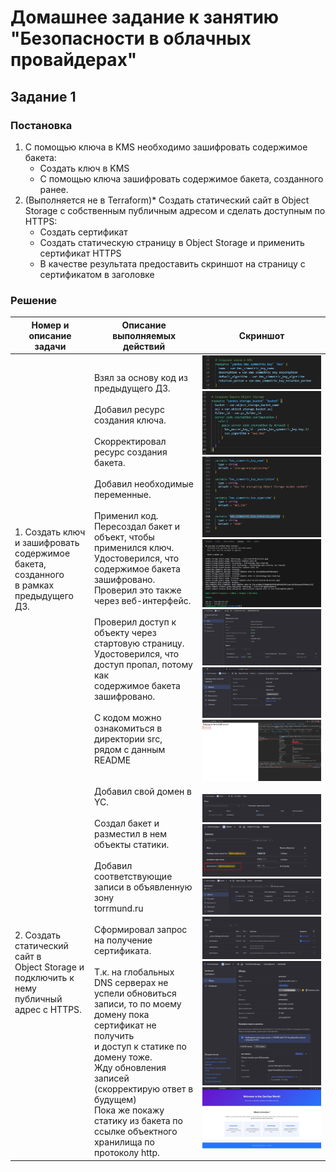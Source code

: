 # Домашнее задание к занятию "Безопасности в облачных провайдерах"

## Задание 1

### Постановка

1. С помощью ключа в KMS необходимо зашифровать содержимое бакета:
   * Создать ключ в KMS
   * С помощью ключа зашифровать содержимое бакета, созданного ранее.
2. (Выполняется не в Terraform)* Создать статический сайт в Object Storage с собственным публичным адресом и сделать доступным по HTTPS:
   * Создать сертификат
   * Создать статическую страницу в Object Storage и применить сертификат HTTPS
   * В качестве результата предоставить скриншот на страницу с сертификатом в заголовке


### Решение

| Номер и описание задачи                                                                                                                         | Описание выполняемых действий                                                                                                                                                                                                                                                                                                                                                                                                                                                                                                                                                                                                                                                                                                                                                                                                                                                                                                                                                                     | Скриншот                                                                                                                                                                                                                                                                                                                                                       |
| ------------------------------------------------------------------------------------------------------------------------------------------------------------------- | ---------------------------------------------------------------------------------------------------------------------------------------------------------------------------------------------------------------------------------------------------------------------------------------------------------------------------------------------------------------------------------------------------------------------------------------------------------------------------------------------------------------------------------------------------------------------------------------------------------------------------------------------------------------------------------------------------------------------------------------------------------------------------------------------------------------------------------------------------------------------------------------------------------------------------------------------------------------------------------------------------------------------------- | ---------------------------------------------------------------------------------------------------------------------------------------------------------------------------------------------------------------------------------------------------------------------------------------------------------------------------------------------------------------------- |
| 1. Создать ключ и зашифровать<br />содержимое бакета, созданного<br />в рамках предыдущего ДЗ. | Взял за основу код из предыдущего ДЗ.<br /><br />Добавил ресурс создания ключа.<br /><br />Скорректировал ресурс создания бакета.<br /><br />Добавил необходимые переменные.<br /><br />Применил код.<br />Пересоздал бакет и объект, чтобы применился ключ.<br />Удостоверился, что содержимое бакета зашифровано.<br />Проверил это также через веб-интерфейс.<br /><br />Проверил доступ к объекту через стартовую страницу.<br />Удостоверился, что доступ пропал, потому как  <br />содержимое бакета зашифровано.<br /><br />С кодом можно ознакомиться в директории src,<br />рядом с данным README | ![1743966719829](image/README/1743966719829.png)<br />![1743966731800](image/README/1743966731800.png)<br />![1743966774571](image/README/1743966774571.png)<br />![1743966792264](image/README/1743966792264.png)<br />![1743966808375](image/README/1743966808375.png)<br />![1743966836252](image/README/1743966836252.png)<br />![1743966861692](image/README/1743966861692.png) |
| 2. Создать статический сайт в<br />Object Storage и подключить к нему<br />публичный адрес с HTTPS.           | Добавил свой домен в YC.<br /><br />Создал бакет и разместил в нем объекты статики.<br /><br />Добавил соответствующие записи в объявленную зону<br />torrmund.ru<br /><br />Сформировал запрос на получение сертификата.<br /><br />Т.к. на глобальных DNS серверах не успели обновиться<br />записи, то по моему домену пока сертификат не получить<br />и доступ к статике по домену тоже.<br />Жду обновления записей (скорректирую ответ в будущем)<br />Пока же покажу статику из бакета по ссылке объектного<br />хранилища по протоколу http.                                                                                               | ![1743968488771](image/README/1743968488771.png)<br />![1743968741797](image/README/1743968741797.png)<br />![1743968754200](image/README/1743968754200.png)<br />![1743969015027](image/README/1743969015027.png)<br />![1743969031901](image/README/1743969031901.png)<br />![1743969217404](image/README/1743969217404.png)                                                     |
